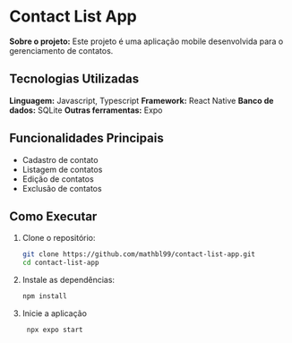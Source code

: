 # Contact List App

**Sobre o projeto:**
Este projeto é uma aplicação mobile desenvolvida para o gerenciamento de contatos.

## Tecnologias Utilizadas

**Linguagem:** Javascript, Typescript
**Framework:** React Native
**Banco de dados:** SQLite
**Outras ferramentas:** Expo

## Funcionalidades Principais

- Cadastro de contato  
- Listagem de contatos
- Edição de contatos 
- Exclusão de contatos

## Como Executar

1. Clone o repositório:  
   ```bash
   git clone https://github.com/mathbl99/contact-list-app.git
   cd contact-list-app
   ```

2. Instale as dependências:
   ```bash
   npm install
   ```

2. Inicie a aplicação
   ```bash
    npx expo start
   ```